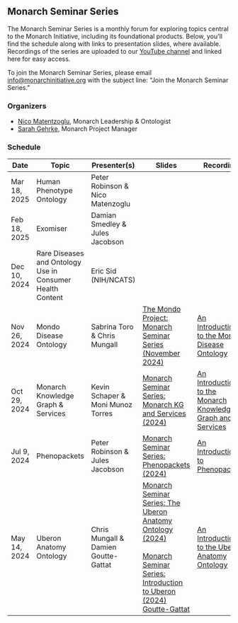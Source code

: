 ## Monarch Seminar Series

The Monarch Seminar Series is a monthly forum for exploring topics central to the Monarch Initiative, including its foundational products. Below, you'll find the schedule along with links to presentation slides, where available. Recordings of the series are uploaded to our [YouTube channel](https://www.youtube.com/@monarchinitiative) and linked here for easy access.

To join the Monarch Seminar Series, please email info@monarchinitiative.org with the subject line: "Join the Monarch Seminar Series."

### Organizers 
- [Nico Matentzoglu](https://orcid.org/0000-0002-7356-1779), Monarch Leadership & Ontologist  
- [Sarah Gehrke](https://orcid.org/0000-0003-3245-2880), Monarch Project Manager 

### Schedule 
| Date   | Topic   | Presenter(s) | Slides | Recording |
| -- | -- | -- | -- | --|
| Mar 18, 2025 | Human Phenotype Ontology  | Peter Robinson & Nico Matenzoglu |    |
| Feb 18, 2025 | Exomiser  | Damian Smedley & Jules Jacobson   |    |    |
| Dec 10, 2024 | Rare Diseases and Ontology Use in Consumer Health Content | Eric Sid (NIH/NCATS) | | |
| Nov 26, 2024 | Mondo Disease Ontology  | Sabrina Toro & Chris Mungall  | [The Mondo Project: Monarch Seminar Series (November 2024)](https://docs.google.com/presentation/d/1yFwKudg8ShXRJmWQaO7LGW-D2EazgetSuVlWARFHhn8/edit#slide=id.g2e6f9305531_0_128) | [An Introduction to the Mondo Disease Ontology](https://youtu.be/f3aDoNmcR0M?si=B1Aa-4mMSLN6lF8j) |
| Oct 29, 2024 | Monarch Knowledge Graph & Services  | Kevin Schaper & Moni Munoz Torres  | [Monarch Seminar Series: Monarch KG and Services (2024)](https://docs.google.com/presentation/d/1_R6bjhiTXu9TemzqB2k770G2BndxE73aQZUH2LlnhEM/edit#slide=id.g2878b95946a_1_64)  | [An Introduction to the Monarch Knowledge Graph and Services](https://youtu.be/z11xZKBEO-U?si=B2VkbsgIz1irjm3H)   |
| Jul 9, 2024  | Phenopackets | Peter Robinson & Jules Jacobson | [Monarch Seminar Series: Phenopackets (2024)](https://docs.google.com/presentation/d/1_fvQnUSXTFTGEALbuBFjniGuMYd-yE0W8tBbReio-MU/edit#slide=id.g2db6772adf1_0_319)       | [An Introduction to Phenopackets](https://youtu.be/Ym5rC2Op_PM?si=fzLmLd4IiIRLI2R4) |
| May 14, 2024 | Uberon Anatomy Ontology | Chris Mungall & Damien Goutte-Gattat | [Monarch Seminar Series: The Uberon Anatomy Ontology (2024)](https://docs.google.com/presentation/d/15JyOunBw6R_xcs7wBWdZZPvmcQsPLKUDa6ycEqa5NE4/edit#slide=id.g2445be87c8e_0_0)<br><br> [Monarch Seminar Series: Introduction to Uberon (2024) Goutte-Gattat](https://drive.google.com/file/d/1nNFfNWcuT30wlGrkxqRWnq2Q5l_r87w7/view?usp=sharing) | [An Introduction to the Uberon Anatomy Ontology](https://youtu.be/HmFhTk0Bahs?feature=shared)      |



